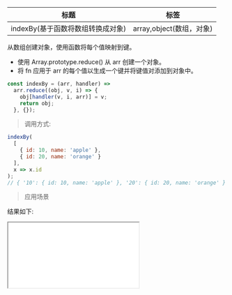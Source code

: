 | 标题                              | 标签                     |
| --------------------------------- | ------------------------ |
| indexBy(基于函数将数组转换成对象) | array,object(数组，对象) |

从数组创建对象，使用函数将每个值映射到键。

- 使用 Array.prototype.reduce() 从 arr 创建一个对象。
- 将 fn 应用于 arr 的每个值以生成一个键并将键值对添加到对象中。

```js
const indexBy = (arr, handler) =>
  arr.reduce((obj, v, i) => {
    obj[handler(v, i, arr)] = v;
    return obj;
  }, {});
```

> 调用方式:

```js
indexBy(
  [
    { id: 10, name: 'apple' },
    { id: 20, name: 'orange' }
  ],
  x => x.id
);
// { '10': { id: 10, name: 'apple' }, '20': { id: 20, name: 'orange' } }
```

> 应用场景

<div class="code-editor" data-url="codes/javascript/html/indexBy.html" data-language="html"></div>

结果如下:

<iframe src="codes/javascript/html/indexBy.html"></iframe>
